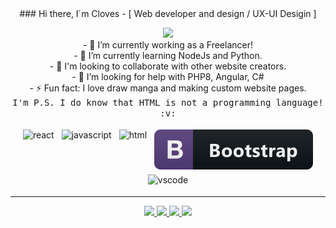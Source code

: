 <div align="center">
### Hi there, I´m Cloves - [ Web developer and design / UX-UI Desigin ]
<p>
  <img src= "https://s18670.pcdn.co/wp-content/uploads/cat-typing.gif" width="30%">
  <br>
- 🔭 I’m currently working as a Freelancer!<br>
- 🌱 I’m currently learning NodeJs and Python.<br>
- 👯 I'm looking to collaborate with other website creators.<br>
- 🤔 I’m looking for help with PHP8, Angular, C#<br>
- ⚡ Fun fact: I love draw manga and making custom website pages.<br>

  <samp>
    I'm 
    P.S. I do know that HTML is not a programming language! :v:
  </samp>
</p>

<p align="center">

  <!-- For more icons please follow  https://github.com/MikeCodesDotNET/ColoredBadges -->

  <img src="https://github.com/Quadrified/Quadrified/blob/master/assets/svg/dev/frameworks/react.svg" alt="react" style="vertical-align:top; margin:4px">
  <img src="https://github.com/Quadrified/Quadrified/blob/master/assets/svg/dev/languages/js.svg" alt="javascript" style="vertical-align:top; margin:4px">
  <img src="https://github.com/Quadrified/Quadrified/blob/master/assets/svg/dev/languages/html.svg" alt="html" style="vertical-align:top; margin:4px">
  <img src="https://github.com/MikeCodesDotNET/ColoredBadges/raw/master/svg/dev/frameworks/bootstrap.svg" alt="bootstrap" style="vertical-align:top; margin:4px">
  <img src="https://github.com/Quadrified/Quadrified/blob/master/assets/svg/dev/tools/visualstudio_code.svg" alt="vscode" style="vertical-align:top; margin:4px">

---
</p>
<div>
  <a href="https://www.youtube.com/" rel="nofollow">
      <img src="https://camo.githubusercontent.com/d79c5549652f9c7690992eb49571d216a70a480681561cbd93bfbfc77c491e54/68747470733a2f2f696d672e736869656c64732e696f2f62616467652f596f75547562652d4646303030303f7374796c653d666f722d7468652d6261646765266c6f676f3d796f7574756265266c6f676f436f6c6f723d7768697465" data-canonical-src="https://img.shields.io/badge/YouTube-FF0000?style=for-the-badge&amp;logo=youtube&amp;logoColor=white" style="max-width:100%;">
  </a>
  <a href="https://www.instagram.com/dev_neto_/" rel="nofollow">
     <img src="https://camo.githubusercontent.com/acaa286597b43c96dc02b69b90de15a65c52063e31835b763a061cc815f64bac/68747470733a2f2f696d672e736869656c64732e696f2f62616467652f2d496e7374616772616d2d2532334534343035463f7374796c653d666f722d7468652d6261646765266c6f676f3d696e7374616772616d266c6f676f436f6c6f723d7768697465" data-canonical-src="https://img.shields.io/badge/-Instagram-%23E4405F?style=for-the-badge&amp;logo=instagram&amp;logoColor=white" style="max-width:100%;">
  </a>
  <a href="mailto:cvr.neto20@gmail.com">
      <img src="https://camo.githubusercontent.com/927d6b3961fa048ff7303daf291cb5869dfa25018997cf8c1373c2f6a85b1458/68747470733a2f2f696d672e736869656c64732e696f2f62616467652f2d476d61696c2d2532333333333f7374796c653d666f722d7468652d6261646765266c6f676f3d676d61696c266c6f676f436f6c6f723d7768697465" data-canonical-src="https://img.shields.io/badge/-Gmail-%23333?style=for-the-badge&amp;logo=gmail&amp;logoColor=white" style="max-width:100%;">
  </a>
  <a href="https://www.linkedin.com/in/dev-neto-webdeveloper-and-design/" target="_blank" rel="nofollow">
      <img src="https://camo.githubusercontent.com/c00f87aeebbec37f3ee0857cc4c20b21fefde8a96caf4744383ebfe44a47fe3f/68747470733a2f2f696d672e736869656c64732e696f2f62616467652f2d4c696e6b6564496e2d2532333030373742353f7374796c653d666f722d7468652d6261646765266c6f676f3d6c696e6b6564696e266c6f676f436f6c6f723d7768697465" data-canonical-src="https://img.shields.io/badge/-LinkedIn-%230077B5?style=for-the-badge&amp;logo=linkedin&amp;logoColor=white" style="max-width:100%;">
  </a> 
  <!-- <p>
    <a target="_blank" rel="noopener noreferrer" href="https://github.com/rafaballerini/rafaballerini/blob/output/github-contribution-grid-snake.svg">
        <img src="https://github.com/rafaballerini/rafaballerini/raw/output/github-contribution-grid-snake.svg" alt="Snake animation" style="max-width:100%;">
    </a>
  </p> -->
</div>
</div>
